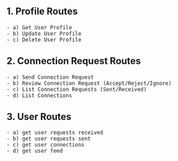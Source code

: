 ## 1. Profile Routes
    - a) Get User Profile
    - b) Update User Profile
    - c) Delete User Profile
## 2. Connection Request Routes
    - a) Send Connection Request
    - b) Review Connection Request (Accept/Reject/Ignore)
    - c) List Connection Requests (Sent/Received)
    - d) List Connections
## 3. User Routes
    - a) get user requests received
    - b) get user requests sent
    - c) get user connections
    - d) get user feed
    


